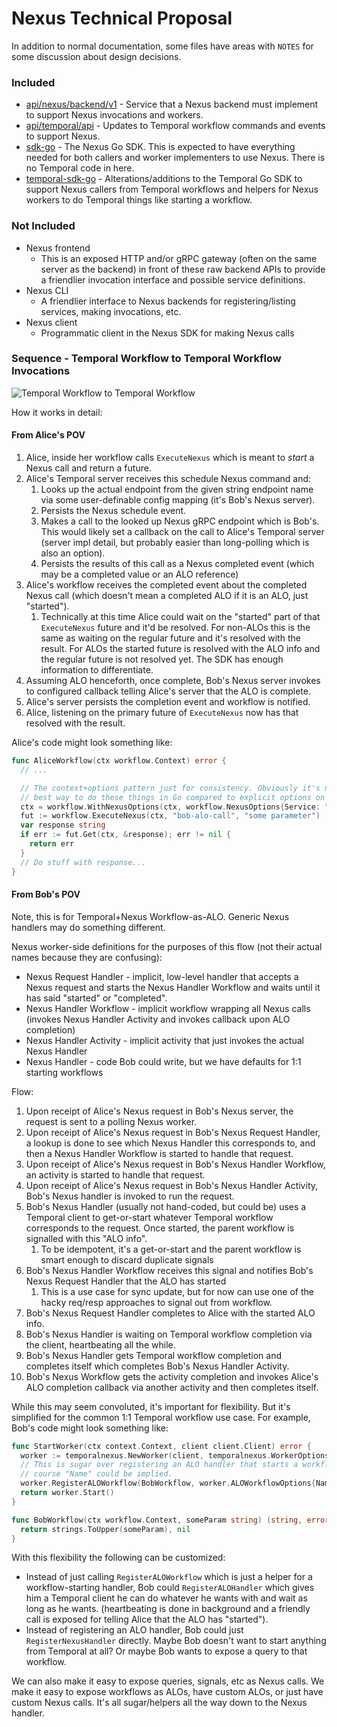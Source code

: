 # Nexus Technical Proposal

In addition to normal documentation, some files have areas with `NOTES` for some discussion about design decisions.

### Included

* [api/nexus/backend/v1](api/nexus/backend/v1) - Service that a Nexus backend must implement to support Nexus
  invocations and workers.
* [api/temporal/api](api/temporal/api) - Updates to Temporal workflow commands and events to support Nexus.
* [sdk-go](sdk-go) - The Nexus Go SDK. This is expected to have everything needed for both callers and worker
  implementers to use Nexus. There is no Temporal code in here.
* [temporal-sdk-go](temporal-sdk-go) - Alterations/additions to the Temporal Go SDK to support Nexus callers from
  Temporal workflows and helpers for Nexus workers to do Temporal things like starting a workflow.

### Not Included

* Nexus frontend
  * This is an exposed HTTP and/or gRPC gateway (often on the same server as the backend) in front of these raw backend
    APIs to provide a friendlier invocation interface and possible service definitions.
* Nexus CLI
  * A friendlier interface to Nexus backends for registering/listing services, making invocations, etc.
* Nexus client
  * Programmatic client in the Nexus SDK for making Nexus calls

### Sequence - Temporal Workflow to Temporal Workflow Invocations

![Temporal Workflow to Temporal Workflow](./diagrams/temporal-to-temporal-workflow.png)

How it works in detail:

#### From Alice's POV

1. Alice, inside her workflow calls `ExecuteNexus` which is meant to _start_ a Nexus call and return a future.
1. Alice's Temporal server receives this schedule Nexus command and:
   1. Looks up the actual endpoint from the given string endpoint name via some user-definable config mapping (it's
      Bob's Nexus server).
   1. Persists the Nexus schedule event.
   1. Makes a call to the looked up Nexus gRPC endpoint which is Bob's. This would likely set a callback on the call to
      Alice's Temporal server (server impl detail, but probably easier than long-polling which is also an option).
   1. Persists the results of this call as a Nexus completed event (which may be a completed value or an ALO reference)
1. Alice's workflow receives the completed event about the completed Nexus call (which doesn't mean a completed ALO if
   it is an ALO, just "started").
   1. Technically at this time Alice could wait on the "started" part of that `ExecuteNexus` future and it'd be
      resolved. For non-ALOs this is the same as waiting on the regular future and it's resolved with the result. For
      ALOs the started future is resolved with the ALO info and the regular future is not resolved yet. The SDK has
      enough information to differentiate.
1. Assuming ALO henceforth, once complete, Bob's Nexus server invokes to configured callback telling Alice's server that
   the ALO is complete.
1. Alice's server persists the completion event and workflow is notified.
1. Alice, listening on the primary future of `ExecuteNexus` now has that resolved with the result.

Alice's code might look something like:

```go
func AliceWorkflow(ctx workflow.Context) error {
  // ...

  // The context+options pattern just for consistency. Obviously it's not the
  // best way to do these things in Go compared to explicit options on the call.
  ctx = workflow.WithNexusOptions(ctx, workflow.NexusOptions{Service: "bob-service"})
  fut := workflow.ExecuteNexus(ctx, "bob-alo-call", "some parameter")
  var response string
  if err := fut.Get(ctx, &response); err != nil {
    return err
  }
  // Do stuff with response...
}
```

#### From Bob's POV

Note, this is for Temporal+Nexus Workflow-as-ALO. Generic Nexus handlers may do something different.

Nexus worker-side definitions for the purposes of this flow (not their actual names because they are confusing):

* Nexus Request Handler - implicit, low-level handler that accepts a Nexus request and starts the Nexus Handler Workflow
  and waits until it has said "started" or "completed".
* Nexus Handler Workflow - implicit workflow wrapping all Nexus calls (invokes Nexus Handler Activity and invokes
  callback upon ALO completion)
* Nexus Handler Activity - implicit activity that just invokes the actual Nexus Handler
* Nexus Handler - code Bob could write, but we have defaults for 1:1 starting workflows

Flow:

1. Upon receipt of Alice's Nexus request in Bob's Nexus server, the request is sent to a polling Nexus worker.
1. Upon receipt of Alice's Nexus request in Bob's Nexus Request Handler, a lookup is done to see which Nexus Handler
   this corresponds to, and then a Nexus Handler Workflow is started to handle that request.
1. Upon receipt of Alice's Nexus request in Bob's Nexus Handler Workflow, an activity is started to handle that request.
1. Upon receipt of Alice's Nexus request in Bob's Nexus Handler Activity, Bob's Nexus handler is invoked to run the
   request.
1. Bob's Nexus Handler (usually not hand-coded, but could be) uses a Temporal client to get-or-start whatever Temporal
   workflow corresponds to the request. Once started, the parent workflow is signalled with this "ALO info".
   1. To be idempotent, it's a get-or-start and the parent workflow is smart enough to discard duplicate signals
1. Bob's Nexus Handler Workflow receives this signal and notifies Bob's Nexus Request Handler that the ALO has started
   1. This is a use case for sync update, but for now can use one of the hacky req/resp approaches to signal out from
      workflow.
1. Bob's Nexus Request Handler completes to Alice with the started ALO info.
1. Bob's Nexus Handler is waiting on Temporal workflow completion via the client, heartbeating all the while.
1. Bob's Nexus Handler gets Temporal workflow completion and completes itself which completes Bob's Nexus Handler
   Activity.
1. Bob's Nexus Workflow gets the activity completion and invokes Alice's ALO completion callback via another activity
   and then completes itself.

While this may seem convoluted, it's important for flexibility. But it's simplified for the common 1:1 Temporal workflow
use case. For example, Bob's code might look something like:

```go
func StartWorker(ctx context.Context, client client.Client) error {
  worker := temporalnexus.NewWorker(client, temporalnexus.WorkerOptions{})
  // This is sugar over registering an ALO handler that starts a workflow. Of
  // course "Name" could be implied.
  worker.RegisterALOWorkflow(BobWorkflow, worker.ALOWorkflowOptions{Name: "bob-alo-call"})
  return worker.Start()
}

func BobWorkflow(ctx workflow.Context, someParam string) (string, error) {
  return strings.ToUpper(someParam), nil
}
```

With this flexibility the following can be customized:

* Instead of just calling `RegisterALOWorkflow` which is just a helper for a workflow-starting handler, Bob could
  `RegisterALOHandler` which gives him a Temporal client he can do whatever he wants with and wait as long as he wants.
  (heartbeating is done in background and a friendly call is exposed for telling Alice that the ALO has "started").
* Instead of registering an ALO handler, Bob could just `RegisterNexusHandler` directly. Maybe Bob doesn't want to start
  anything from Temporal at all? Or maybe Bob wants to expose a query to that workflow.

We can also make it easy to expose queries, signals, etc as Nexus calls. We make it easy to expose workflows as ALOs,
have custom ALOs, or just have custom Nexus calls. It's all sugar/helpers all the way down to the Nexus handler.